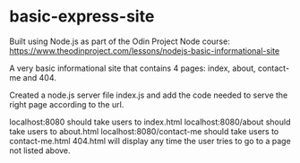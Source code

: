 # basic-express-site

Built using Node.js as part of the Odin Project Node course: https://www.theodinproject.com/lessons/nodejs-basic-informational-site

A very basic informational site that contains 4 pages: index, about, contact-me and 404.

Created a node.js server file index.js and add the code needed to serve the right page according to the url.

localhost:8080 should take users to index.html
localhost:8080/about should take users to about.html
localhost:8080/contact-me should take users to contact-me.html
404.html will display any time the user tries to go to a page not listed above.
